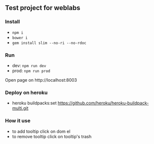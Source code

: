 ## Test project for weblabs

### Install
- `npm i`
- `bower i`
- `gem install slim --no-ri --no-rdoc`

### Run
- dev: `npm run dev`
- prod: `npm run prod`

Open page on http://localhost:8003

### Deploy on heroku
-  heroku buildpacks:set https://github.com/heroku/heroku-buildpack-multi.git

### How it use
- to add tooltip click on dom el
- to remove tooltip click on tooltip's trash

